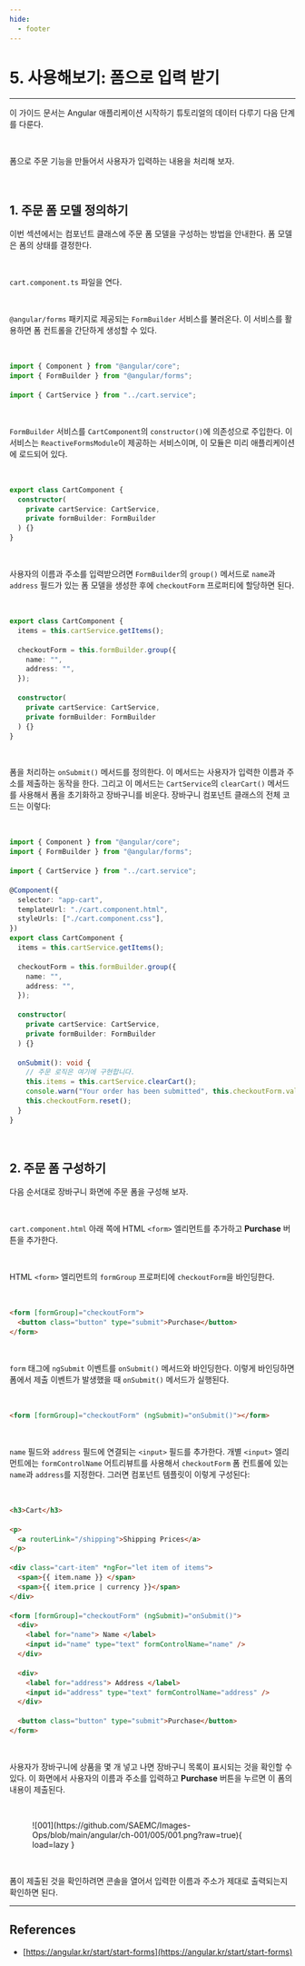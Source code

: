 ```yaml
---
hide:
  - footer
---
```


# 5. 사용해보기: 폼으로 입력 받기

---

이 가이드 문서는 Angular 애플리케이션 시작하기 튜토리얼의 데이터 다루기 다음 단계를 다룬다.

<br/>

폼으로 주문 기능을 만들어서 사용자가 입력하는 내용을 처리해 보자.

<br/>

## 1. 주문 폼 모델 정의하기

이번 섹션에서는 컴포넌트 클래스에 주문 폼 모델을 구성하는 방법을 안내한다. 폼 모델은 폼의 상태를 결정한다.

<br/>

`cart.component.ts` 파일을 연다.

<br/>

`@angular/forms` 패키지로 제공되는 `FormBuilder` 서비스를 불러온다. 이 서비스를 활용하면 폼 컨트롤을 간단하게 생성할 수 있다.

<br/>

```typescript title="src/app/cart/cart.component.ts"
import { Component } from "@angular/core";
import { FormBuilder } from "@angular/forms";

import { CartService } from "../cart.service";
```

<br/>

`FormBuilder` 서비스를 `CartComponent`의 `constructor()`에 의존성으로 주입한다. 이 서비스는 `ReactiveFormsModule`이 제공하는 서비스이며, 이 모듈은 미리 애플리케이션에 로드되어 있다.

<br/>

```typescript title="src/app/cart/cart.component.ts"
export class CartComponent {
  constructor(
    private cartService: CartService,
    private formBuilder: FormBuilder
  ) {}
}
```

<br/>

사용자의 이름과 주소를 입력받으려면 `FormBuilder`의 `group()` 메서드로 `name`과 `address` 필드가 있는 폼 모델을 생성한 후에 `checkoutForm` 프로퍼티에 할당하면 된다.

<br/>

```typescript title="src/app/cart/cart.component.ts"
export class CartComponent {
  items = this.cartService.getItems();

  checkoutForm = this.formBuilder.group({
    name: "",
    address: "",
  });

  constructor(
    private cartService: CartService,
    private formBuilder: FormBuilder
  ) {}
}
```

<br/>

폼을 처리하는 `onSubmit()` 메서드를 정의한다. 이 메서드는 사용자가 입력한 이름과 주소를 제출하는 동작을 한다. 그리고 이 메서드는 `CartService`의 `clearCart()` 메서드를 사용해서 폼을 초기화하고 장바구니를 비운다. 장바구니 컴포넌트 클래스의 전체 코드는 이렇다:

<br/>

```typescript title="src/app/cart/cart.component.ts"
import { Component } from "@angular/core";
import { FormBuilder } from "@angular/forms";

import { CartService } from "../cart.service";

@Component({
  selector: "app-cart",
  templateUrl: "./cart.component.html",
  styleUrls: ["./cart.component.css"],
})
export class CartComponent {
  items = this.cartService.getItems();

  checkoutForm = this.formBuilder.group({
    name: "",
    address: "",
  });

  constructor(
    private cartService: CartService,
    private formBuilder: FormBuilder
  ) {}

  onSubmit(): void {
    // 주문 로직은 여기에 구현합니다.
    this.items = this.cartService.clearCart();
    console.warn("Your order has been submitted", this.checkoutForm.value);
    this.checkoutForm.reset();
  }
}
```

<br/>

## 2. 주문 폼 구성하기

다음 순서대로 장바구니 화면에 주문 폼을 구성해 보자.

<br/>

`cart.component.html` 아래 쪽에 HTML `<form>` 엘리먼트를 추가하고 **Purchase** 버튼을 추가한다.

<br/>

HTML `<form>` 엘리먼트의 `formGroup` 프로퍼티에 `checkoutForm`을 바인딩한다.

<br/>

```html title="src/app/cart/cart.component.html"
<form [formGroup]="checkoutForm">
  <button class="button" type="submit">Purchase</button>
</form>
```

<br/>

`form` 태그에 `ngSubmit` 이벤트를 `onSubmit()` 메서드와 바인딩한다. 이렇게 바인딩하면 폼에서 제출 이벤트가 발생했을 때 `onSubmit()` 메서드가 실행된다.

<br/>

```html title="src/app/cart/cart.component.html (장바구니 컴포넌트 중 템플릿 부분)"
<form [formGroup]="checkoutForm" (ngSubmit)="onSubmit()"></form>
```

<br/>

`name` 필드와 `address` 필드에 연결되는 `<input>` 필드를 추가한다. 개별 `<input>` 엘리먼트에는 `formControlName` 어트리뷰트를 사용해서 `checkoutForm` 폼 컨트롤에 있는 `name`과 `address`를 지정한다. 그러면 컴포넌트 템플릿이 이렇게 구성된다:

<br/>

```html title="src/app/cart/cart.component.html"
<h3>Cart</h3>

<p>
  <a routerLink="/shipping">Shipping Prices</a>
</p>

<div class="cart-item" *ngFor="let item of items">
  <span>{{ item.name }} </span>
  <span>{{ item.price | currency }}</span>
</div>

<form [formGroup]="checkoutForm" (ngSubmit)="onSubmit()">
  <div>
    <label for="name"> Name </label>
    <input id="name" type="text" formControlName="name" />
  </div>

  <div>
    <label for="address"> Address </label>
    <input id="address" type="text" formControlName="address" />
  </div>

  <button class="button" type="submit">Purchase</button>
</form>
```

<br/>

사용자가 장바구니에 상품을 몇 개 넣고 나면 장바구니 목록이 표시되는 것을 확인할 수 있다. 이 화면에서 사용자의 이름과 주소를 입력하고 **Purchase** 버튼을 누르면 이 폼의 내용이 제출된다.

<br/>

<figure markdown>
  ![001](https://github.com/SAEMC/Images-Ops/blob/main/angular/ch-001/005/001.png?raw=true){ load=lazy }
</figure>

<br/>

폼이 제출된 것을 확인하려면 콘솔을 열어서 입력한 이름과 주소가 제대로 출력되는지 확인하면 된다.

---

## References

- [https://angular.kr/start/start-forms](https://angular.kr/start/start-forms)
